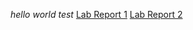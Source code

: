 *hello world*
*test*
[Lab Report 1](lab-report-1-week-0.html)
[Lab Report 2](lab0report-week-1.html)